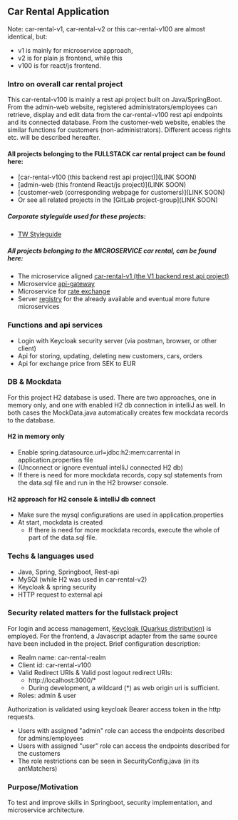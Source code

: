 ## Car Rental Application

Note: car-rental-v1, car-rental-v2 or this car-rental-v100 are almost identical, but:
- v1 is mainly for microservice approach, 
- v2 is for plain js frontend, while this
- v100 is for react/js frontend.

### Intro on overall car rental project

This car-rental-v100 is mainly a rest api project built on Java/SpringBoot.
From the admin-web website, registered administrators/employees can retrieve, display and edit data from the
car-rental-v100 rest api endpoints and its connected database.
From the customer-web website, enables the similar functions for customers (non-administrators). Different access rights
etc. will be described hereafter.

#### All projects belonging to the FULLSTACK car rental project can be found here:

- [car-rental-v100 (this backend rest api project)](LINK SOON)
- [admin-web (this frontend React/js project)](LINK SOON)
- [customer-web (corresponding webpage for customers)](LINK SOON)
- Or see all related projects in the [GitLab project-group](LINK SOON)

##### Corporate styleguide used for these projects:

- [TW Styleguide](https://gitlab.com/car-rental-fullstack/tw-styleguide)

##### All projects belonging to the MICROSERVICE car rental, can be found here:

- The microservice
  aligned [car-rental-v1 (the V1 backend rest api project)](https://gitlab.com/car-rental-fullstack/car-rental-v1)
- Microservice [api-gateway](https://github.com/osho81/car-rental-api-gateway)
- Microservice for [rate exchange](https://github.com/osho81/car-rental-exchange-service)
- Server [registry](https://github.com/osho81/car-rental-service-registry) for the already available and eventual more
  future microservices

### Functions and api services

- Login with Keycloak security server (via postman, browser, or other client)
- Api for storing, updating, deleting new customers, cars, orders
- Api for exchange price from SEK to EUR

### DB & Mockdata

For this project H2 database is used. There are two approaches, one in memory only, and one with enabled H2 db
connection in intelliJ as well. In both cases the MockData.java automatically creates few mockdata records to the
database.

#### H2 in memory only

- Enable spring.datasource.url=jdbc:h2:mem:carrental in application.properties file
- (Unconnect or ignore eventual intelliJ connected H2 db)
- If there is need for more mockdata records, copy sql statements from the data.sql file and run in the H2 browser
  console.

#### H2 approach for H2 console & intelliJ db connect
- Make sure the mysql configurations are used in application.properties
- At start, mockdata is created
  - If there is need for more mockdata records, execute the whole of part of the data.sql file.

### Techs & languages used

- Java, Spring, Springboot, Rest-api
- MySQl (while H2 was used in car-rental-v2)
- Keycloak & spring security
- HTTP request to external api

### Security related matters for the fullstack project

For login and access management, [Keycloak (Quarkus distribution)](https://www.keycloak.org/downloads) is employed. For
the frontend, a Javascript adapter from the same source have been included in the project.
Brief configuration description:

- Realm name: car-rental-realm
- Client id: car-rental-v100
- Valid Redirect URIs & Valid post logout redirect URIs:
    - http://localhost:3000/*
    - During development, a wildcard (*) as web origin uri is sufficient.
- Roles: admin & user

Authorization is validated using keycloak Bearer access token in the http requests.

- Users with assigned "admin" role can access the endpoints described for admins/employees
- Users with assigned "user" role can access the endpoints described for the customers
- The role restrictions can be seen in SecurityConfig.java (in its antMatchers)

### Purpose/Motivation

To test and improve skills in Springboot, security implementation, and microservice architecture.